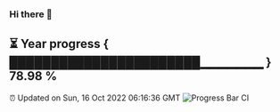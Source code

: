 ### Hi there 👋
⏳ Year progress { ███████████████████████▁▁▁▁▁▁▁ } 78.98 %
---
⏰ Updated on Sun, 16 Oct 2022 06:16:36 GMT
![Progress Bar CI](https://github.com/Moyi321/Moyi321/workflows/Progress%20Bar%20CI/badge.svg)
